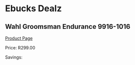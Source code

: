 
# Ebucks Dealz
## Wahl Groomsman Endurance 9916-1016
[Product Page](https://www.ebucks.com/web/shop/productSelected.do?prodId=1191145660&catId=1186081080)

Price: R299.00

Savings: 


	